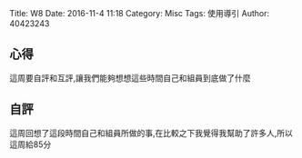 Title: W8
Date: 2016-11-4 11:18
Category: Misc
Tags: 使用導引
Author: 40423243


<section>
<h1>心得</h1>
這周要自評和互評,讓我們能夠想想這些時間自己和組員到底做了什麼
</section>
<section>
    <h1>自評</h1>
    <p>這周回想了這段時間自己和組員所做的事,在比較之下我覺得我幫助了許多人,所以這周給85分</p>
</section>